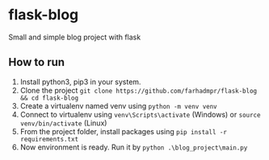 # flask-blog
Small and simple blog project with flask

## How to run
1. Install python3, pip3 in your system.
2. Clone the project `git clone https://github.com/farhadmpr/flask-blog && cd flask-blog`
3. Create a virtualenv named venv using `python -m venv venv`
4. Connect to virtualenv using `venv\Scripts\activate` (Windows) or `source venv/bin/activate` (Linux)
5. From the project folder, install packages using `pip install -r requirements.txt`
6. Now environment is ready. Run it by `python .\blog_project\main.py`
